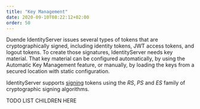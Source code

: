 ```yaml
---
title: "Key Management"
date: 2020-09-10T08:22:12+02:00
order: 50
---
```


Duende IdentityServer issues several types of tokens that are cryptographically
signed, including identity tokens, JWT access tokens, and logout tokens. To
create those signatures, IdentityServer needs key material. That key material
can be configured automatically, by using the Automatic Key Management feature,
or manually, by loading the keys from a secured location with static
configuration.

IdentityServer supports [signing](https://tools.ietf.org/html/rfc7515) tokens
using the *RS*, *PS* and *ES* family of cryptographic signing algorithms. 

TODO LIST CHILDREN HERE

